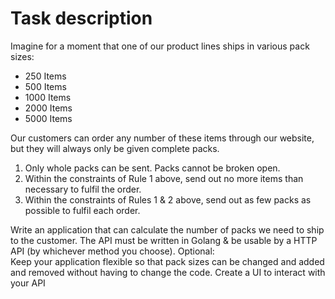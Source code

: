 # Task description

Imagine for a moment that one of our product lines ships in various pack sizes:  
- 250 Items 
- 500 Items 
- 1000 Items 
- 2000 Items 
- 5000 Items  

Our customers can order any number of these items through our website, but they will always only be given complete packs. 
1. Only whole packs can be sent. Packs cannot be broken open. 
2. Within the constraints of Rule 1 above, send out no more items than necessary to fulfil the order. 
3. Within the constraints of Rules 1 & 2 above, send out as few packs as possible to fulfil each order. 

Write an application that can calculate the number of packs we need to ship to the customer. 
The API must be written in Golang & be usable by a HTTP API (by whichever method you choose). 
Optional:  
Keep your application flexible so that pack sizes can be changed and added and removed without having to change the code. 
Create a UI to interact with your API 